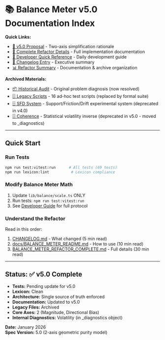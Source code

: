 # 📚 Balance Meter v5.0 Documentation Index

**Quick Links:**
- [📘 v5.0 Proposal](BALANCE_METER_V5_PROPOSAL.md) - Two-axis simplification rationale
- [📘 Complete Refactor Details](BALANCE_METER_REFACTOR_COMPLETE.md) - Full implementation documentation
- [📖 Developer Quick Reference](docs/BALANCE_METER_README.md) - Daily development guide
- [📝 Changelog Entry](CHANGELOG.md#2025-01-21-critical-fix-balance-meter-dual-pipeline-elimination-v31) - Executive summary
- [📊 Refactor Summary](REFACTOR_SUMMARY_2025-01-21.md) - Documentation & archive organization

**Archived Materials:**
- [📦 Historical Audit](docs/archive/BALANCE_METER_AUDIT_2025-10-05.md) - Original problem diagnosis (now resolved)
- [🗄️ Legacy Scripts](scripts/archive/README.md) - 16 ad-hoc test scripts (replaced by formal suite)
- [🗄️ SFD System](docs/archive/) - Support/Friction/Drift experimental system (deprecated in v4.0)
- [🗄️ Coherence](docs/archive/) - Statistical volatility inverse (deprecated in v5.0 - moved to _diagnostics)

---

## Quick Start

### Run Tests
```bash
npm run test:vitest:run      # All tests (69 tests)
npm run lexicon:lint          # Lexicon compliance
```

### Modify Balance Meter Math
1. Update `lib/balance/scale.ts` ONLY
2. Run tests: `npm run test:vitest:run`
3. See [Developer Guide](docs/BALANCE_METER_README.md) for full protocol

### Understand the Refactor
Read in this order:
1. [CHANGELOG.md](CHANGELOG.md) - What changed (5 min read)
2. [docs/BALANCE_METER_README.md](docs/BALANCE_METER_README.md) - How to use (10 min read)
3. [BALANCE_METER_REFACTOR_COMPLETE.md](BALANCE_METER_REFACTOR_COMPLETE.md) - Full details (30 min read)

---

## Status: ✅ v5.0 Complete

- **Tests:** Pending update for v5.0
- **Lexicon:** Clean
- **Architecture:** Single source of truth enforced
- **Documentation:** Updated to v5.0
- **Legacy Files:** Archived
- **Core Axes:** 2 (Magnitude, Directional Bias)
- **Internal Diagnostics:** Volatility (in _diagnostics object)

**Date:** January 2026  
**Spec Version:** 5.0 (2-axis geometric purity model)
